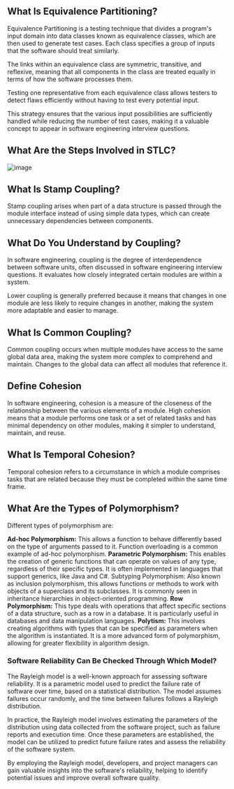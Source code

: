 ## What Is Equivalence Partitioning?
Equivalence Partitioning is a testing technique that divides a program's input domain into data classes known as equivalence classes, which are then used to generate test cases. Each class specifies a group of inputs that the software should treat similarly.

The links within an equivalence class are symmetric, transitive, and reflexive, meaning that all components in the class are treated equally in terms of how the software processes them.

Testing one representative from each equivalence class allows testers to detect flaws efficiently without having to test every potential input.

This strategy ensures that the various input possibilities are sufficiently handled while reducing the number of test cases, making it a valuable concept to appear in software engineering interview questions.

## What Are the Steps Involved in STLC?

![image](https://github.com/user-attachments/assets/413e225e-e6c3-441c-ae3e-695783e12fd6)


## What Is Stamp Coupling?
Stamp coupling arises when part of a data structure is passed through the module interface instead of using simple data types, which can create unnecessary dependencies between components.

## What Do You Understand by Coupling?
In software engineering, coupling is the degree of interdependence between software units, often discussed in software engineering interview questions. It evaluates how closely integrated certain modules are within a system.

Lower coupling is generally preferred because it means that changes in one module are less likely to require changes in another, making the system more adaptable and easier to manage.

## What Is Common Coupling?
Common coupling occurs when multiple modules have access to the same global data area, making the system more complex to comprehend and maintain. Changes to the global data can affect all modules that reference it.


## Define Cohesion
In software engineering, cohesion is a measure of the closeness of the relationship between the various elements of a module. High cohesion means that a module performs one task or a set of related tasks and has minimal dependency on other modules, making it simpler to understand, maintain, and reuse.

## What Is Temporal Cohesion?
Temporal cohesion refers to a circumstance in which a module comprises tasks that are related because they must be completed within the same time frame.

## What Are the Types of Polymorphism?
Different types of polymorphism are:

**Ad-hoc Polymorphism:** This allows a function to behave differently based on the type of arguments passed to it. Function overloading is a common example of ad-hoc polymorphism.
**Parametric Polymorphism:** This enables the creation of generic functions that can operate on values of any type, regardless of their specific types. It is often implemented in languages that support generics, like Java and C#.
Subtyping Polymorphism: Also known as inclusion polymorphism, this allows functions or methods to work with objects of a superclass and its subclasses. It is commonly seen in inheritance hierarchies in object-oriented programming.
**Row Polymorphism:** This type deals with operations that affect specific sections of a data structure, such as a row in a database. It is particularly useful in databases and data manipulation languages.
**Polytism:** This involves creating algorithms with types that can be specified as parameters when the algorithm is instantiated. It is a more advanced form of polymorphism, allowing for greater flexibility in algorithm design.

### Software Reliability Can Be Checked Through Which Model?
The Rayleigh model is a well-known approach for assessing software reliability. It is a parametric model used to predict the failure rate of software over time, based on a statistical distribution. The model assumes failures occur randomly, and the time between failures follows a Rayleigh distribution.

In practice, the Rayleigh model involves estimating the parameters of the distribution using data collected from the software project, such as failure reports and execution time. Once these parameters are established, the model can be utilized to predict future failure rates and assess the reliability of the software system.

By employing the Rayleigh model, developers, and project managers can gain valuable insights into the software's reliability, helping to identify potential issues and improve overall software quality.


